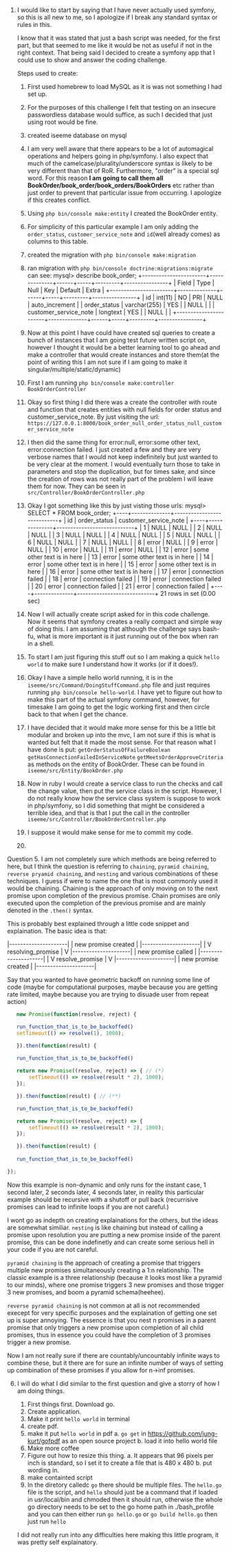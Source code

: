 1. I would like to start by saying that I have never actually used symfony, so this is all new to me, so I apologize if I break any standard syntax or rules in this. 

    I know that it was stated that just a bash script was needed, for the first part, but that seemed to me like it would be not as useful if not in the right context. That being said I decided to create a symfony app that I could use to show and answer the coding challenge. 

    Steps used to create:
    1. First used homebrew to load MySQL as it is was not something I had set up.   

    2. For the purposes of this challenge I felt that testing on an insecure passwordless database would suffice, as such I decided that just using root would be fine. 

    3. created iseeme database on mysql

    4. I am very well aware that there appears to be a lot of automagical operations and helpers going in php/symfony. I also expect that much of the camelcase/plurality/underscore syntax is likely to be very different than that of RoR. Furthermore, "order" is a special sql word. For this reason **I am going to call them all BookOrder/book_order/book_orders/BookOrders** etc rather than just order to prevent that particular issue from occurring. I apologize if this creates conflict. 

    5. Using `php bin/console make:entity` I created the BookOrder entity.

    6. For simplicity of this particular example I am only adding the `order_status`, `customer_service_note` and `id`(well already comes) as columns to this table. 

    7. created the migration with `php bin/console make:migration`

    8. ran migration with `php bin/console doctrine:migrations:migrate`
    can see: 
    mysql> describe book_order;
    +-----------------------+--------------+------+-----+---------+----------------+
    | Field                 | Type         | Null | Key | Default | Extra          |
    +-----------------------+--------------+------+-----+---------+----------------+
    | id                    | int(11)      | NO   | PRI | NULL    | auto_increment |
    | order_status          | varchar(255) | YES  |     | NULL    |                |
    | customer_service_note | longtext     | YES  |     | NULL    |                |
    +-----------------------+--------------+------+-----+---------+----------------+

    9. Now at this point I have could have created sql queries to create a bunch of instances that I am going test future written script on, however I thought it would be a better learning tool to go ahead and make a controller that would create instances and store them(at the point of writing this I am not sure if I am going to make it singular/multiple/static/dynamic)

    10. First I am running `php bin/console make:controller BookOrderController`

    11. Okay so first thing I did there was a create the controller with route and function that creates entities with null fields for order status and customer_service_note. By just visiting the url: `https://127.0.0.1:8000/book_order_null_order_status_null_customer_service_note` 

    12. I then did the same thing for error:null, error:some other text, error:connection failed. I just created a few and they are very verbose names that I would not keep indefinitely but just wanted to be very clear at the moment. I would eventually turn those to take in parameters and stop the duplication, but for times sake, and since the creation of rows was not really part of the problem I will leave them for now. They can be seen in `src/Controller/BookOrderController.php`

    13. Okay I got something like this by just visting those urls:
    mysql> SELECT * FROM book_order;
    +----+--------------+----------------------------+
    | id | order_status | customer_service_note      |
    +----+--------------+----------------------------+
    |  1 | NULL         | NULL                       |
    |  2 | NULL         | NULL                       |
    |  3 | NULL         | NULL                       |
    |  4 | NULL         | NULL                       |
    |  5 | NULL         | NULL                       |
    |  6 | NULL         | NULL                       |
    |  7 | NULL         | NULL                       |
    |  8 | error        | NULL                       |
    |  9 | error        | NULL                       |
    | 10 | error        | NULL                       |
    | 11 | error        | NULL                       |
    | 12 | error        | some other text is in here |
    | 13 | error        | some other text is in here |
    | 14 | error        | some other text is in here |
    | 15 | error        | some other text is in here |
    | 16 | error        | some other text is in here |
    | 17 | error        | connection failed          |
    | 18 | error        | connection failed          |
    | 19 | error        | connection failed          |
    | 20 | error        | connection failed          |
    | 21 | error        | connection failed          |
    +----+--------------+----------------------------+
    21 rows in set (0.00 sec)

    14. Now I will actually create script asked for in this code challenge. Now it seems that symfony creates a really compact and simple way of doing this. I am assuming that although the challenge says bash-fu, what is more important is it just running out of the box when ran in a shell. 

    15. To start I am just figuring this stuff out so I am making a quick `hello world` to make sure I understand how it works (or if it does!).

    16. Okay I have a simple hello world running, it is in the `iseeme/src/Command/DoingStuffCommand.php` file and just requires running `php bin/console hello-world`. I have yet to figure out how to make this part of the actual symfony command, however, for timesake I am going to get the logic working first and then circle back to that when I get the chance. 

    17. I have decided that it would make more sense for this be a little bit modular and broken up into the mvc, I am not sure if this is what is wanted but felt that it made the most sense. For that reason what I have done is put:
        `getOrderStatusOfFailureBoolean`
        `getHasConnectionFailedInServiceNote`
        `getMeetsOrderApproveCriteria`
    as methods on the entity of BookOrder. These can be found in `iseeme/src/Entity/BookOrder.php`

    18. Now in ruby I would create a service class to run the checks and call the change value, then put the service class in the script. However, I do not really know how the service class system is suppose to work in php/symfony, so I did something that might be considered a terrible idea, and that is that I put the call in the controller `iseeme/src/Controller/BookOrderController.php`

    19. I suppose it would make sense for me to commit my code. 

    20. 










Question 5.
 I am not completely sure which methods are being referred to here, but I think the question is referring to `chaining`, `pyramid chaining`, `reverse pryamid chaining`, and `nesting` and various combinations of these techniques. I guess if were to name the one that is most commonly used it would be chaining. Chaining is the approach of only moving on to the next promise upon completion of the previous promise. Chain promises are only executed upon the completion of the previous promise and are mainly denoted in the `.then()` syntax. 

 This is probably best explained through a little code snippet and explaination.
 The basic idea is that:

 |---------------------| 
 | new promise created |
 |---------------------|
        |
        V
resolving_promise
        |
        V
 |---------------------| 
 | new promise called  |
 |---------------------|
        |
        V
    resolve_promise
        |
        V
 |---------------------| 
 | new promise created |
 |---------------------|
 
 Say that you wanted to have geometric backoff on running some line of code (maybe for computational purposes, maybe because you are getting rate limited, maybe because you are trying to disuade user from repeat action)
 ```javascript
    new Promise(function(resolve, reject) {

    run_function_that_is_to_be_backoffed()
    setTimeout(() => resolve(1), 1000);

    }).then(function(result) {
    
    run_function_that_is_to_be_backoffed()

    return new Promise((resolve, reject) => { // (*)
        setTimeout(() => resolve(result * 2), 1000);
    });

    }).then(function(result) { // (**)

    run_function_that_is_to_be_backoffed()

    return new Promise((resolve, reject) => {
        setTimeout(() => resolve(result * 2), 1000);
    });

    }).then(function(result) {
    
    run_function_that_is_to_be_backoffed()

});
 ```
 Now this example is non-dynamic and only runs for the instant case, 1 second later, 2 seconds later, 4 seconds later, in reality this particular example should be recursive with a shutoff or pull back (recurrisive promises can lead to infinite loops if you are not careful.)

 I wont go as indepth on creating explainations for the others, but the ideas are somewhat similiar. `nesting` is like chaining but instead of calling a promise upon resolution you are putting a new promise inside of the parent promise, this can be done indefinetly and can create some serious hell in your code if you are not careful. 

 `pyramid chaining` is the approach of creating a promise that triggers multiple new promises simultaneously creating a 1:n relationship. The classic example is a three relationship (because it looks most like a pyramid to our minds), where one promise triggers 3 new promises and those trigger 3 new promises, and boom a pyramid schema(heehee). 

 `reverse pyramid chaining` is not common at all is not recommended execept for very specific purposes and the explaination of getting one set up is super annoying. The essence is that you nest n promises in a parent promise that only triggers a new promise upon completion of all child promises, thus in essence you could have the completion of 3 promises trigger a new promise. 

 Now I am not really sure if there are countably/uncountably infinite ways to combine these, but it there are for sure an infinite number of ways of setting up combination of these promises if you allow for n->inf promises. 


 6. I will do what I did similar to the first question and give a storry of how I   am doing things. 
    1. First things first. Download go. 
    2. Create application. 
    3. Make it print `hello world` in terminal
    4. create pdf. 
    5. make it put `hello world` in pdf
        a. `go get` in https://github.com/jung-kurt/gofpdf as an open source project
        b. load it into hello world file
    6. Make more coffee
    7. Figure out how to resize this thing. 
        a. It appears that 96 pixels per inch is standard, so I set it to create a file that is 480 x 480 
        b. put wording in. 
    8. make containted script
    9. In the diretory calledc `go` there should be multiple files. The `hello.go` file is the script, and `hello` should just be a command that if loaded in usr/local/bin and chmoded then it should run, otherwise the whole go directory needs to be set to the go home path in ./bash_profile and you can then either run `go hello.go` or `go build hello.go` then just run `hello`

    I did not really run into any difficulties here making this little program, it was pretty self explainatory. 
